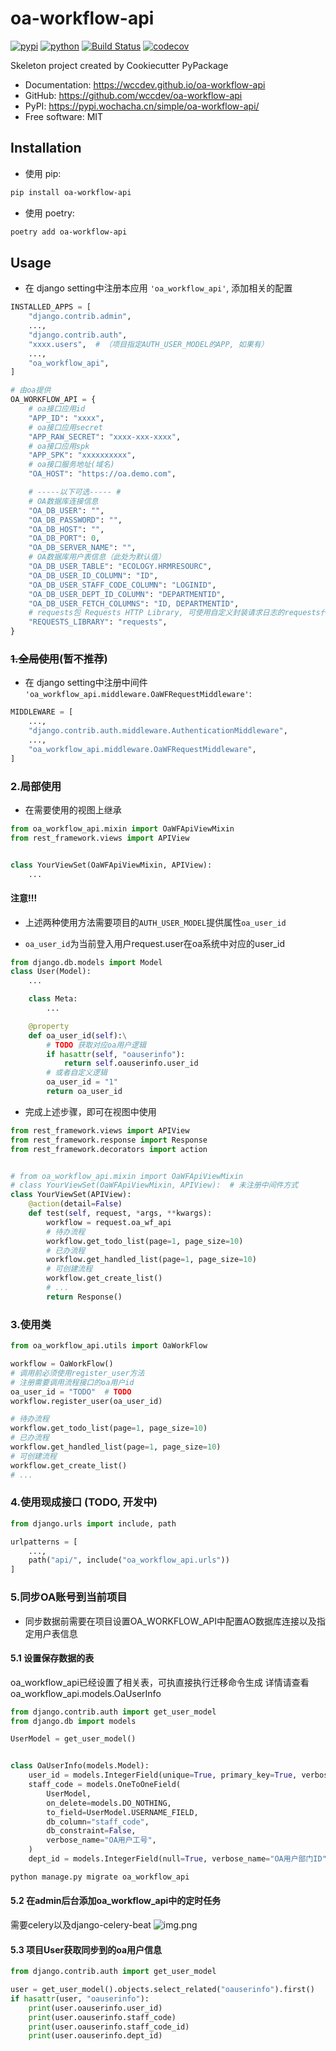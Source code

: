 # oa-workflow-api


[![pypi](https://img.shields.io/pypi/v/oa-workflow-api.svg)](https://pypi.wochacha.cn/simple/oa-workflow-api/)
[![python](https://img.shields.io/pypi/pyversions/oa-workflow-api.svg)](https://pypi.wochacha.cn/simple/oa-workflow-api/)
[![Build Status](https://github.com/wccdev/oa-workflow-api/actions/workflows/dev.yml/badge.svg)](https://github.com/wccdev/oa-workflow-api/actions/workflows/dev.yml)
[![codecov](https://codecov.io/gh/wccdev/oa-workflow-api/branch/main/graphs/badge.svg)](https://codecov.io/github/wccdev/oa-workflow-api)



Skeleton project created by Cookiecutter PyPackage


* Documentation: <https://wccdev.github.io/oa-workflow-api>
* GitHub: <https://github.com/wccdev/oa-workflow-api>
* PyPI: <https://pypi.wochacha.cn/simple/oa-workflow-api/>
* Free software: MIT


## Installation
- 使用 pip:
```bash
pip install oa-workflow-api

```
- 使用 poetry:
```bash
poetry add oa-workflow-api
```

## Usage
- 在 django setting中注册本应用 `'oa_workflow_api'`, 添加相关的配置
```python
INSTALLED_APPS = [
    "django.contrib.admin",
    ...,
    "django.contrib.auth",
    "xxxx.users",  # （项目指定AUTH_USER_MODEL的APP, 如果有）
    ...,
    "oa_workflow_api",
]

# 由oa提供
OA_WORKFLOW_API = {
    # oa接口应用id
    "APP_ID": "xxxx",
    # oa接口应用secret
    "APP_RAW_SECRET": "xxxx-xxx-xxxx",
    # oa接口应用spk
    "APP_SPK": "xxxxxxxxxx",
    # oa接口服务地址(域名)
    "OA_HOST": "https://oa.demo.com",

    # -----以下可选----- #
    # OA数据库连接信息
    "OA_DB_USER": "",
    "OA_DB_PASSWORD": "",
    "OA_DB_HOST": "",
    "OA_DB_PORT": 0,
    "OA_DB_SERVER_NAME": "",
    # OA数据库用户表信息（此处为默认值）
    "OA_DB_USER_TABLE": "ECOLOGY.HRMRESOURC",
    "OA_DB_USER_ID_COLUMN": "ID",
    "OA_DB_USER_STAFF_CODE_COLUMN": "LOGINID",
    "OA_DB_USER_DEPT_ID_COLUMN": "DEPARTMENTID",
    "OA_DB_USER_FETCH_COLUMNS": "ID, DEPARTMENTID",
    # requests包 Requests HTTP Library, 可使用自定义封装请求日志的requests代替
    "REQUESTS_LIBRARY": "requests",
}
```

### ~~1.全局使用~~(暂不推荐)
- 在 django setting中注册中间件 `'oa_workflow_api.middleware.OaWFRequestMiddleware'`:
```python
MIDDLEWARE = [
    ...,
    "django.contrib.auth.middleware.AuthenticationMiddleware",
    ...,
    "oa_workflow_api.middleware.OaWFRequestMiddleware",
]
```


### 2.局部使用
- 在需要使用的视图上继承
```python
from oa_workflow_api.mixin import OaWFApiViewMixin
from rest_framework.views import APIView


class YourViewSet(OaWFApiViewMixin, APIView):
    ...
```

#### 注意!!!
- 上述两种使用方法需要项目的`AUTH_USER_MODEL`提供属性`oa_user_id`

- `oa_user_id`为当前登入用户request.user在oa系统中对应的user_id
```python
from django.db.models import Model
class User(Model):
    ...

    class Meta:
        ...

    @property
    def oa_user_id(self):\
        # TODO 获取对应oa用户逻辑
        if hasattr(self, "oauserinfo"):
            return self.oauserinfo.user_id
        # 或者自定义逻辑
        oa_user_id = "1"
        return oa_user_id
```

- 完成上述步骤，即可在视图中使用
```python
from rest_framework.views import APIView
from rest_framework.response import Response
from rest_framework.decorators import action


# from oa_workflow_api.mixin import OaWFApiViewMixin
# class YourViewSet(OaWFApiViewMixin, APIView):  # 未注册中间件方式
class YourViewSet(APIView):
    @action(detail=False)
    def test(self, request, *args, **kwargs):
        workflow = request.oa_wf_api
        # 待办流程
        workflow.get_todo_list(page=1, page_size=10)
        # 已办流程
        workflow.get_handled_list(page=1, page_size=10)
        # 可创建流程
        workflow.get_create_list()
        # ...
        return Response()
```

### 3.使用类
```python
from oa_workflow_api.utils import OaWorkFlow

workflow = OaWorkFlow()
# 调用前必须使用register_user方法
# 注册需要调用流程接口的oa用户id
oa_user_id = "TODO"  # TODO
workflow.register_user(oa_user_id)

# 待办流程
workflow.get_todo_list(page=1, page_size=10)
# 已办流程
workflow.get_handled_list(page=1, page_size=10)
# 可创建流程
workflow.get_create_list()
# ...
```

### 4.使用现成接口 (TODO, 开发中)
```python
from django.urls import include, path

urlpatterns = [
    ...,
    path("api/", include("oa_workflow_api.urls"))
]
```

### 5.同步OA账号到当前项目
- 同步数据前需要在项目设置OA_WORKFLOW_API中配置AO数据库连接以及指定用户表信息
#### 5.1 设置保存数据的表
oa_workflow_api已经设置了相关表，可执直接执行迁移命令生成
详情请查看oa_workflow_api.models.OaUserInfo
```python
from django.contrib.auth import get_user_model
from django.db import models

UserModel = get_user_model()


class OaUserInfo(models.Model):
    user_id = models.IntegerField(unique=True, primary_key=True, verbose_name="OA用户数据ID")
    staff_code = models.OneToOneField(
        UserModel,
        on_delete=models.DO_NOTHING,
        to_field=UserModel.USERNAME_FIELD,
        db_column="staff_code",
        db_constraint=False,
        verbose_name="OA用户工号",
    )
    dept_id = models.IntegerField(null=True, verbose_name="OA用户部门ID")
```
```bash
python manage.py migrate oa_workflow_api

```

#### 5.2 在admin后台添加oa_workflow_api中的定时任务
需要celery以及django-celery-beat
![img.png](static/img.png)

#### 5.3 项目User获取同步到的oa用户信息
```python
from django.contrib.auth import get_user_model

user = get_user_model().objects.select_related("oauserinfo").first()
if hasattr(user, "oauserinfo"):
    print(user.oauserinfo.user_id)
    print(user.oauserinfo.staff_code)
    print(user.oauserinfo.staff_code_id)
    print(user.oauserinfo.dept_id)
```
